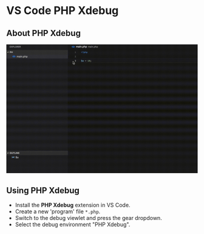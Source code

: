 # VS Code PHP Xdebug

## About PHP Xdebug

![about](image/step.gif)

## Using PHP Xdebug

- Install the **PHP Xdebug** extension in VS Code.
- Create a new 'program' file `*.php`.
- Switch to the debug viewlet and press the gear dropdown.
- Select the debug environment "PHP Xdebug".
